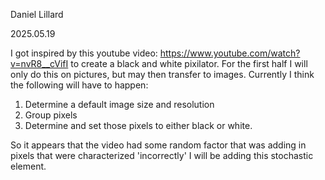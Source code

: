 Daniel Lillard

2025.05.19

I got inspired by this youtube video: https://www.youtube.com/watch?v=nvR8__cVifI to create a black and white pixilator.
For the first half I will only do this on pictures, but may then transfer to images.
Currently I think the following will have to happen: 
1. Determine a default image size and resolution
2. Group pixels
3. Determine and set those pixels to either black or white.

So it appears that the video had some random factor that was adding in pixels that were characterized 'incorrectly'
I will be adding this stochastic element.
